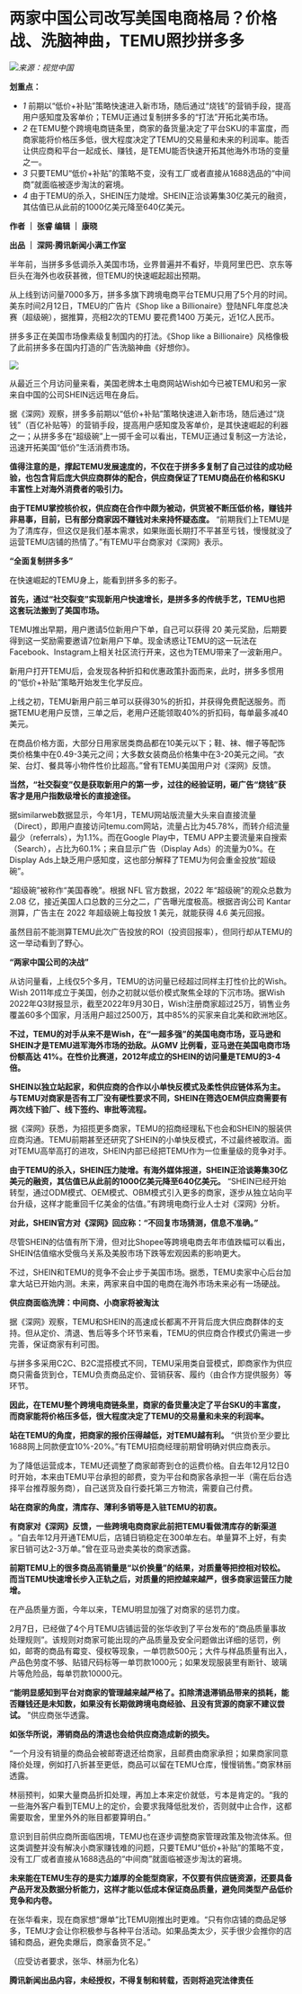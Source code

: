 # 两家中国公司改写美国电商格局？价格战、洗脑神曲，TEMU照抄拼多多

![](https://inews.gtimg.com/news_bt/O1o264ASakmDQr9AUa2jAD-4lP_1Yd3L6UaVv-v6VeMvgAA/1000)_来源：视觉中国_

**划重点：**

  * _1_ 前期以“低价+补贴”策略快速进入新市场，随后通过“烧钱”的营销手段，提高用户感知度及客单价；TEMU正通过复制拼多多的“打法”开拓北美市场。
  * _2_ 在TEMU整个跨境电商链条里，商家的备货量决定了平台SKU的丰富度，而商家能将价格压多低，很大程度决定了TEMU的交易量和未来的利润率。能否让供应商和平台一起成长、赚钱，是TEMU能否快速开拓其他海外市场的变量之一。
  * _3_ 只要TEMU“低价+补贴”的策略不变，没有工厂或者直接从1688选品的“中间商”就面临被逐步淘汰的窘境。
  * _4_ 由于TEMU的杀入，SHEIN压力陡增。SHEIN正洽谈筹集30亿美元的融资，其估值已从此前的1000亿美元降至640亿美元。

**作者 ｜ 张睿 编辑 ｜ 康晓**

**出品 ｜ 深网·腾讯新闻小满工作室**

半年前，当拼多多低调杀入美国市场，业界普遍并不看好，毕竟阿里巴巴、京东等巨头在海外也收获甚微，但TEMU的快速崛起超出预期。

从上线到访问量7000多万，拼多多旗下跨境电商平台TEMU只用了5个月的时间。美东时间2月12日，TMEU的广告片《Shop like a
Billionaire》登陆NFL年度总决赛（超级碗），据推算，亮相2次的TEMU 要花费1400 万美元，近1亿人民币。

拼多多正在美国市场像素级复制国内的打法。《Shop like a Billionaire》风格像极了此前拼多多在国内打造的广告洗脑神曲《好想你》。

![](https://inews.gtimg.com/news_bt/OCDNLeYSBcVXmCFi_nHW7T_6aehOEsqubV4qkmMAqi4TkAA/1000)

从最近三个月访问量来看，美国老牌本土电商网站Wish如今已被TEMU和另一家来自中国的公司SHEIN远远甩在身后。

据《深网》观察，拼多多前期以“低价+补贴”策略快速进入新市场，随后通过“烧钱”（百亿补贴等）的营销手段，提高用户感知度及客单价，是其快速崛起的利器之一；从拼多多在“超级碗”上一掷千金可以看出，TEMU正通过复制这一方法论，迅速开拓美国“低价”生活消费市场。

**值得注意的是，撑起TEMU发展速度的，不仅在于拼多多复制了自己过往的成功经验，也包含背后庞大供应商群体的配合，供应商保证了TEMU商品在价格和SKU丰富性上对海外消费者的吸引力。**

**由于TEMU掌控核价权，供应商在合作中颇为被动，供货被不断压低价格，赚钱并非易事，目前，已有部分商家因不赚钱对未来持怀疑态度。**
“前期我们上TEMU是为了清库存，但这仅是我们基本需求，如果账面长期打不平甚至亏钱，慢慢就没了运营TEMU店铺的热情了。”有TEMU平台商家对《深网》表示。

**“全面复制拼多多”**

在快速崛起的TEMU身上，能看到拼多多的影子。

**首先，通过“社交裂变”实现新用户快速增长，是拼多多的传统手艺，TEMU也把这套玩法搬到了美国市场。**

TEMU推出早期，用户邀请5位新用户下单，自己可以获得 20
美元奖励，后期要得到这一奖励需要邀请7位新用户下单。现金诱惑让TEMU的这一玩法在Facebook、Instagram上相关社区流行开来，这也为TEMU带来了一波新用户。

新用户打开TEMU后，会发现各种折扣和优惠政策扑面而来，此时，拼多多惯用的“低价+补贴”策略开始发生化学反应。

上线之初，TEMU新用户前三单可以获得30%的折扣，并获得免费配送服务。而据TEMU老用户反馈，三单之后，老用户还能领取40%的折扣码，每单最多减40美元。

在商品价格方面，大部分日用家居类商品都在10美元以下；鞋、袜、帽子等配饰类价格集中在0.49-3美元之间；大多数女装商品价格集中在3-20美元之间。“衣架、台灯、餐具等小物件性价比超高。”曾有TEMU美国用户对《深网》反馈。

**当然，“社交裂变”仅是获取新用户的第一步，过往的经验证明，砸广告“烧钱”获客才是用户指数级增长的直接途径。**

据similarweb数据显示，今年1月，TEMU网站版流量大头来自直接流量（Direct），即用户直接访问temu.com网站，流量占比为45.78%，而转介绍流量最少（referrals），为1.1%。而在Google
Play中，TEMU APP主要流量来自搜索（Search），占比为60.1%；来自显示广告（Display Ads）的流量为0%。在Display
Ads上缺乏用户感知度，这也部分解释了TEMU为何会重金投放“超级碗”。

“超级碗”被称作“美国春晚”。根据 NFL 官方数据，2022 年“超级碗”的观众总数为 2.08
亿，接近美国人口总数的三分之二，广告曝光度极高。根据咨询公司 Kantar 测算，广告主在 2022 年超级碗上每投放 1 美元，就能获得 4.6
美元回报。

虽然目前不能测算TEMU此次广告投放的ROI（投资回报率），但同行却从TEMU的这一举动看到了野心。

**“两家中国公司的决战”**

从访问量看，上线仅5个多月，TEMU的访问量已经超过同样主打性价比的Wish。Wish
2011年成立于美国，创办之初就以低价模式聚焦全球的下沉市场。据Wish
2022年Q3财报显示，截至2022年9月30日，Wish注册商家超过25万，销售业务覆盖60多个国家，月活用户超过2500万，其中85%的买家来自北美和欧洲地区。

**不过，TEMU的对手从来不是Wish，在“一超多强”的美国电商市场，亚马逊和SHEIN才是TEMU进军海外市场的劲敌。从GMV
比例看，亚马逊在美国电商市场份额高达 41%。在性价比赛道，2012年成立的SHEIN的访问量是TEMU的3-4倍。**

**SHEIN以独立站起家，和供应商的合作以小单快反模式及柔性供应链体系为主。与TEMU对商家是否有工厂没有硬性要求不同，SHEIN在筛选OEM供应商需要有两次线下验厂、线下签约、审批等流程。**

据《深网》获悉，为招揽更多商家，TEMU的招商经理私下也会和SHEIN的服装供应商沟通。TEMU前期甚至还研究了SHEIN的小单快反模式，不过最终被取消。面对TEMU高举高打的进攻，SHEIN内部已经把TEMU作为一位重量级的竞争对手。

**由于TEMU的杀入，SHEIN压力陡增。有海外媒体报道，SHEIN正洽谈筹集30亿美元的融资，其估值已从此前的1000亿美元降至640亿美元。**
“SHEIN已经开始转型，通过ODM模式、OEM模式、OBM模式引入更多的商家，逐步从独立站向平台升级，这样才能重回千亿美金的估值。”有跨境电商行业人士对《深网》分析。

**对此，SHEIN官方对《深网》回应称：“不回复市场猜测，信息不准确。”**

尽管SHEIN的估值有所下滑，但对比Shopee等跨境电商去年市值跌幅可以看出，SHEIN估值缩水受俄乌关系及美股市场下跌等宏观因素的影响更大。

不过，SHEIN和TEMU的竞争不会止步于美国市场。据悉，TEMU卖家中心后台加拿大站已开始内测。未来，两家来自中国的电商在海外市场未来必有一场硬战。

**供应商面临洗牌：中间商、小商家将被淘汰**

据《深网》观察，TEMU和SHEIN的高速成长都离不开背后庞大供应商群体的支持。但从定价、清退、售后等多个环节来看，TEMU的供应商合作模式仍需进一步完善，保证商家有利可图。

与拼多多采用C2C、B2C混搭模式不同，TEMU采用类自营模式，即商家作为供应商只需备货到仓，TEMU负责商品定价、营销获客、履约（由合作方提供服务）等环节。

**因此，在TEMU整个跨境电商链条里，商家的备货量决定了平台SKU的丰富度，而商家能将价格压多低，很大程度决定了TEMU的交易量和未来的利润率。**

**站在TEMU的角度，把商家的报价压得越低，对TEMU越有利。**
“供货价至少要比1688网上同款便宜10%-20%。”有TEMU招商经理前期曾明确对供应商表示。

为了降低运营成本，TEMU还调整了商家邮寄到仓的运费价格。自去年12月12日0时开始，本来由TEMU平台承担的邮费，变为平台和商家各承担一半（需在后台选择平台推荐服务商），自己送货及自行委托第三方物流，需要自己付费。

**站在商家的角度，清库存、薄利多销等是入驻TEMU的初衷。**

**有商家对《深网》反馈，一些跨境电商商家此前把TEMU看做清库存的新渠道**
。“自去年12月开通TEMU后，店铺日销稳定在300单左右。单量算不上好，有卖家日销可达2-3万单。”曾在亚马逊卖美妆的商家透露。

**前期TEMU上的很多商品高销量是“以价换量”的结果，对质量等把控相对较松。而当TEMU快速增长步入正轨之后，对质量的把控越来越严，很多商家运营压力陡增。**

在产品质量方面，今年以来，TEMU明显加强了对商家的惩罚力度。

2月7日，已经做了4个月TEMU店铺运营的张华收到了平台发布的“商品质量事故处理规则”。该规则对商家可能出现的产品质量及安全问题做出详细的惩罚，例如，邮寄的商品有霉变、侵权等现象，一单罚款500元；大件与样品质量有出入，产品色劳度不够、贴错尺码标等一单罚款1000元；如果发现服装里有断针、玻璃片等危险品，每单罚款10000元。

**“能明显感知到平台对商家的管理越来越严格了。扣除清退滞销品带来的损耗，能否赚钱还是未知数，如果没有长期做跨境电商经验、且没有货源的商家不建议尝试。**
”供应商张华透露。

**如张华所说，滞销商品的清退也会给供应商造成新的损失。**

“一个月没有销量的商品会被邮寄退还给商家，且邮费由商家承担；如果商家同意降价处理，例如打八折甚至更低，商品可以留在TEMU仓库，慢慢销售。”商家林丽透露。

林丽预判，如果大量商品折扣处理，再加上本来定价就低，亏本是肯定的。“我的一些海外客户看到TEMU上的定价，会要求我降低批发价，否则就中止合作，这都需要取舍，里里外外的账目都要算明白。”

意识到目前供应商所面临困境，TEMU也在逐步调整商家管理政策及物流体系。但这类调整并没有解决小商家赚钱难的问题，只要TEMU“低价+补贴”的策略不变，没有工厂或者直接从1688选品的“中间商”就面临被逐步淘汰的窘境。

**未来能在TEMU生存的是实力雄厚的全能型商家，不仅要有供应链资源，还要具备产品开发及数据分析能力，这样才能以低成本保证商品质量，避免同类型产品低价竞争和内卷。**

在张华看来，现在商家想“爆单”比TEMU刚推出时更难。“只有你店铺的商品足够多，TEMU才会让你积极参与各种平台活动。如果品类太少，买手很少会推你的店铺和商品，避免卖爆后，商家备货不足。”

（应受访者要求，张华、林丽为化名）

**腾讯新闻出品内容，未经授权，不得复制和转载，否则将追究法律责任**


